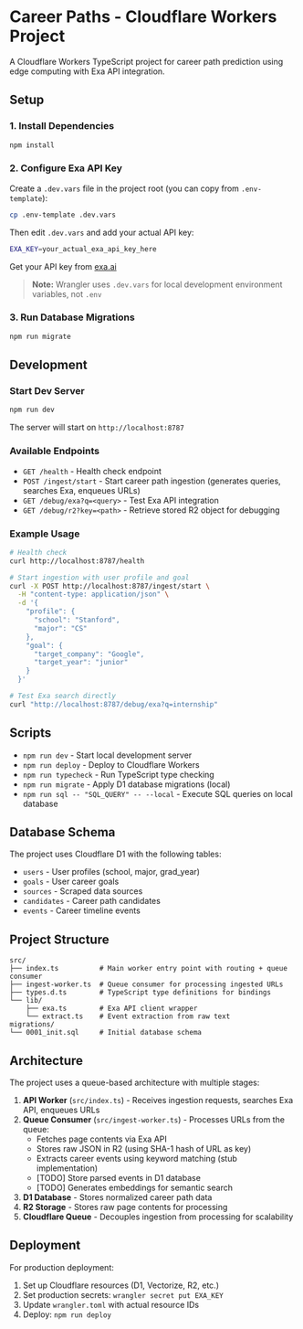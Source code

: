 # Career Paths - Cloudflare Workers Project

A Cloudflare Workers TypeScript project for career path prediction using edge computing with Exa API integration.

## Setup

### 1. Install Dependencies

```bash
npm install
```

### 2. Configure Exa API Key

Create a `.dev.vars` file in the project root (you can copy from `.env-template`):

```bash
cp .env-template .dev.vars
```

Then edit `.dev.vars` and add your actual API key:

```bash
EXA_KEY=your_actual_exa_api_key_here
```

Get your API key from [exa.ai](https://exa.ai/)

> **Note:** Wrangler uses `.dev.vars` for local development environment variables, not `.env`

### 3. Run Database Migrations

```bash
npm run migrate
```

## Development

### Start Dev Server

```bash
npm run dev
```

The server will start on `http://localhost:8787`

### Available Endpoints

- `GET /health` - Health check endpoint
- `POST /ingest/start` - Start career path ingestion (generates queries, searches Exa, enqueues URLs)
- `GET /debug/exa?q=<query>` - Test Exa API integration
- `GET /debug/r2?key=<path>` - Retrieve stored R2 object for debugging

### Example Usage

```bash
# Health check
curl http://localhost:8787/health

# Start ingestion with user profile and goal
curl -X POST http://localhost:8787/ingest/start \
  -H "content-type: application/json" \
  -d '{
    "profile": {
      "school": "Stanford",
      "major": "CS"
    },
    "goal": {
      "target_company": "Google",
      "target_year": "junior"
    }
  }'

# Test Exa search directly
curl "http://localhost:8787/debug/exa?q=internship"
```

## Scripts

- `npm run dev` - Start local development server
- `npm run deploy` - Deploy to Cloudflare Workers
- `npm run typecheck` - Run TypeScript type checking
- `npm run migrate` - Apply D1 database migrations (local)
- `npm run sql -- "SQL_QUERY" -- --local` - Execute SQL queries on local database

## Database Schema

The project uses Cloudflare D1 with the following tables:

- `users` - User profiles (school, major, grad_year)
- `goals` - User career goals
- `sources` - Scraped data sources
- `candidates` - Career path candidates
- `events` - Career timeline events

## Project Structure

```
src/
├── index.ts          # Main worker entry point with routing + queue consumer
├── ingest-worker.ts  # Queue consumer for processing ingested URLs
├── types.d.ts        # TypeScript type definitions for bindings
└── lib/
    ├── exa.ts        # Exa API client wrapper
    └── extract.ts    # Event extraction from raw text
migrations/
└── 0001_init.sql     # Initial database schema
```

## Architecture

The project uses a queue-based architecture with multiple stages:

1. **API Worker** (`src/index.ts`) - Receives ingestion requests, searches Exa API, enqueues URLs
2. **Queue Consumer** (`src/ingest-worker.ts`) - Processes URLs from the queue:
   - Fetches page contents via Exa API
   - Stores raw JSON in R2 (using SHA-1 hash of URL as key)
   - Extracts career events using keyword matching (stub implementation)
   - [TODO] Store parsed events in D1 database
   - [TODO] Generates embeddings for semantic search
3. **D1 Database** - Stores normalized career path data
4. **R2 Storage** - Stores raw page contents for processing
5. **Cloudflare Queue** - Decouples ingestion from processing for scalability

## Deployment

For production deployment:

1. Set up Cloudflare resources (D1, Vectorize, R2, etc.)
2. Set production secrets: `wrangler secret put EXA_KEY`
3. Update `wrangler.toml` with actual resource IDs
4. Deploy: `npm run deploy`

